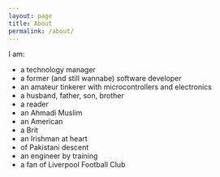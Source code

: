 ```yaml
---
layout: page
title: About
permalink: /about/
---
```


I am:
- a technology manager
- a former (and still wannabe) software developer
- an amateur tinkerer with microcontrollers and electronics
- a husband, father, son, brother
- a reader
- an Ahmadi Muslim
- an American
- a Brit
- an Irishman at heart
- of Pakistani descent
- an engineer by training
- a fan of Liverpool Football Club

